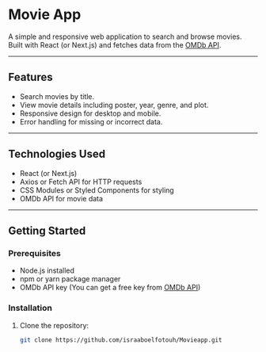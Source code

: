 # Movie App

A simple and responsive web application to search and browse movies.  
Built with React (or Next.js) and fetches data from the [OMDb API](http://www.omdbapi.com/).

---

## Features
- Search movies by title.
- View movie details including poster, year, genre, and plot.
- Responsive design for desktop and mobile.
- Error handling for missing or incorrect data.

---

## Technologies Used
- React (or Next.js)
- Axios or Fetch API for HTTP requests
- CSS Modules or Styled Components for styling
- OMDb API for movie data

---

## Getting Started

### Prerequisites
- Node.js installed
- npm or yarn package manager
- OMDb API key (You can get a free key from [OMDb API](http://www.omdbapi.com/apikey.aspx))

### Installation
1. Clone the repository:
   ```bash
   git clone https://github.com/israaboelfotouh/Movieapp.git
